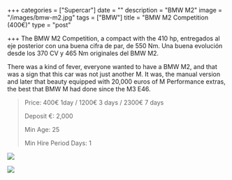 +++
categories = ["Supercar"]
date = ""
description = "BMW M2"
image = "/images/bmw-m2.jpg"
tags = ["BMW"]
title = "BMW M2 Competition (400€)"
type = "post"

+++
The BMW M2 Competition, a compact with the 410 hp, entregados al eje posterior con una buena cifra de par, de 550 Nm. Una buena evolución desde los 370 CV y 465 Nm originales del BMW M2.

There was a kind of fever, everyone wanted to have a BMW M2, and that was a sign that this car was not just another M. It was, the manual version and later that beauty equipped with 20,000 euros of M Performance extras, the best that BMW M had done since the M3 E46.

> Price: 400€ 1day / 1200€ 3 days / 2300€ 7 days
>
> Deposit €: 2,000
>
> Min Age: 25
>
> Min Hire Period Days: 1

![](/images/bmw-m2-competition-amarillo.jpg)

[![](/images/boton.png)](https://supercarmarbella.com/contact/ "Book")